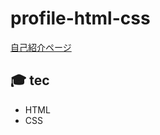 # profile-html-css

[自己紹介ページ](https://yutomaeda5510-profile-html-css.netlify.app)

## 🎓 tec

- HTML
- CSS
